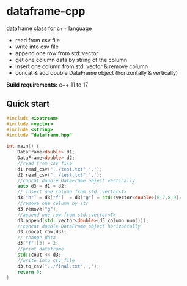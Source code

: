 # dataframe-cpp
dataframe class for c++ language
- read from csv file
- write into csv file
- append one row from std::vector<T>
- get one column data by string of the column 
- insert one column from std::vector<T> & remove column
- concat & add double DataFrame object (horizontally & vertically) 


**Build requirements:** c++ 11 to 17

## Quick start

```cpp
#include <iostream>
#include <vector>
#include <string>
#include "dataframe.hpp"

int main() {
    DataFrame<double> d1;
    DataFrame<double> d2;
    //read from csv file
    d1.read_csv("../test.txt",',');
    d2.read_csv("../test.txt",',');
    //concat double DataFrame object vertically
    auto d3 = d1 + d2;
    // insert one column from std::vector<T>
    d3["h"] = d3["f"]  = d3["g"] = std::vector<double>{6,7,8,9};
    //remove one column by str
    d3.remove("g");
    //append one row from std::vector<T>
    d3.append(std::vector<double>(d3.column_num()));
    //concat double DataFrame object horizontally
    d3.concat_row(d3);
    // change data
    d3["f"][3] = 2;
    //print dataframe
    std::cout << d3;
    //write into csv file
    d3.to_csv("../final.txt",',');
    return 0;
}
```
